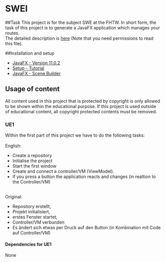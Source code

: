 # SWEI
##Task
This project is for the subject SWE at the FHTW. 
In short form, the task of this project is to generate a JavaFX application
which manages your routes. <br>
The detailed description is [here](https://moodle.technikum-wien.at/pluginfile.php/957944/mod_resource/content/0/TourPlanner_exercise_2021_03_08.pdf) 
(Note that you need permissions to read this file).

##Installation and setup
* [JavaFX - Version 11.0.2](https://gluonhq.com/products/javafx/)
* [Setup - Tutorial](https://www.jetbrains.com/help/idea/javafx.html)
* [JavaFX - Scene Builder](https://gluonhq.com/products/scene-builder/)

## Usage of content
All content used in this project that is protected by copyright 
is only allowed to be shown within the educational purpose. 
If this project is used outside of educational content, all copyright protected
contents must be removed. 


### UE1
Within the first part of this project we have to do the following tasks:
<br><br>English:<br>
* Create a repository 
* Initialise the project 
* Start the first window 
* Create and connect a controller/VM (ViewModel).
* If you press a button the application reacts and changes (in realtion to the Controller/VM)

<br>Original:<br>
* Repository erstellt, 
* Projekt initialisiert, 
* erstes Fenster startet, 
* Controller/VM verbunden
* Es ändert sich etwas per Druck auf den Button (in Kombination mit Code auf Controller/VM)

#### Dependencies for UE1
 None